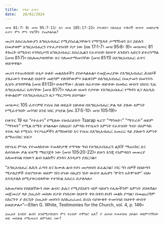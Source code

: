 ```yaml
---
title:  የጌታ ፈተና
date:   20/02/2024
---
```


`መዝ 81:7፣ 8፤ መዝ 95:7-11፤ እና መዝ 105:17-22ን ያንብቡ። በእነዚህ ጥቅሶች ውስጥ መለኮታዊ ፈተና ምን ምን ነገሮችን ያጠቃልላል?`

መሪባ እስራኤላውያን እግዚአብሔር የሚያስፈልጋቸውን የማሟላት ታማኝነቱን እና ኃይሉን በመቃወም እግዚአብሔርን የተፈታተኑበት ቦታ ነው (ዘጸ 17፡1-7፤ መዝ 95፡8፣ 9)። መዝሙር 81 ትኩረት በሚስብ ተገላቢጦሽ እግዚአብሔር እስራኤልን የፈተነበት ክስተት እንደሆነ አድርጎ ይተረጎማል (መዝ 81፡7)። በአለመታዘዛቸው እና ባለመተማመናቸው (መዝ 81፡11) በእግዚአብሔር ፈተና ወድቀዋል።

መሪባ የተጠቀሰበት ሁኔታ ሁለት መልእክቶችን ያስተላልፋል። የመጀመሪያው የእግዚአብሔር ሕዝቦች ያለፈውን ትውልድ ስህተት መድገም የለባቸውም። ይልቁንም በእግዚአብሔር በመታመን በመንገዱ ሊሄዱ ይገባቸዋል (መዝ 81፡13)። ሁለተኛው፣ ሕዝቡ በፈተናው ወድቀው በመከራ ውስጥ በነበሩ ጊዜ እግዚአብሔር አዳናቸው (መዝ 81፡7)። ባለፈው ዘመን የታየው የእግዚአብሔር የማዳን ጸጋ ለአዲስ ትውልድም የእግዚአብሔርን ጸጋ ማረጋገጫ ይሰጣል።

መዝሙር 105 ፈተናዎቹ ዮሴፍ ስለ ወደፊት ህይወቱ በእግዚአብሔር ቃል ላይ ያለው እምነት የሚፈተንበት መንገድ እንደ ነበር ያሳያል (ዘፍ 37፡5-10፣ መዝ 105፡19)።

በቁጥር 19 ላይ “የተፈተነ” የሚለው የዕብራይስጥ Tsarap ጻራፕ “ማንጻት፣” “ማጥራት” ወይም “ማንጻት” የሚል ስሜት ይገልጻል። ስለዚህ፣ አምላክ የዮሴፍን እምነት የፈተነበት ግብ፣ በአምላክ ተስፋ ላይ የሚነሱ ጥርጣሬዎችን ለማስወገድ እና ዮሴፍ በእግዚአብሔር አመራር ላይ ያለውን እምነት ለማጠናከር ነበር።

በዮሴፍ ምሳሌ የተመለከተው የመለኮታዊ ተግሣጽ ግብ የእግዚአብሔርን ልጆች ማጠናከር እና ለተስፋው ቃል ፍጻሜ ማዘጋጀት ነው (መዝ 105፡20-22)። ይሁን እንጂ የአምላክን መመሪያ አለመቀበል የሰውን ልብ እልከኛና ደንዳና እንዲሆን ያደርጋል።

“እግዚአብሔር ለሕጉ ፈጣን እና ከሙሉ ልብ የሆነ መታዘዝን ይፈልጋል፤ ነገር ግን ሰዎች በሰይጣን ማታለያዎች ተዘናግተው ወይም ሽባ ሆነው በኤደን ገነት ውስጥ ለሔዋን ‘ሞትን አትሞቱም’ ብሎ እንዳታለለ በሚያቀርብላቸው የተንኮል አሰራሩ ይታለላሉ።

አለመታዘዝ የበደለኛውን ሰው ልብና ሕሊና የሚያደነድን ብቻ ​ሳይሆን የሌሎችንም እምነት ያበላሻል። መጀመሪያ ላይ ኃጢአት መስሎ ይታይ የነበረው ስህተት ቀስ በቀስ ይህን መልክ ያጣል፣ በመጨረሻም በእርግጥ ያ ድርጊት ኃጢአት መሆኑን እስኪጠራጠሩ ድረስ ሳያውቁት ተመሳሳይ ስህተት ውስጥ ይወድቃሉ።”—Ellen G. White, Testimonies for the Church, vol. 4, p. 146።

`ኃጢአት እንዴት ልብን እንደሚያደነድን ምን የራስዎ ተሞክሮ አለ? ያ ሐሳብ የመታዘዝ ኃይልን ወደምናገኝበት ወደ መስቀል የሚመራን ለምንድር ነው?`